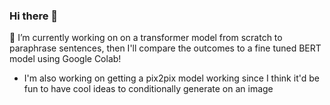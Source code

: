 ### Hi there 👋

🔭 I’m currently working on on a transformer model from scratch to paraphrase sentences, then I'll compare the outcomes to a fine tuned BERT model using Google Colab!
- I'm also working on getting a pix2pix model working since I think it'd be fun to have cool ideas to conditionally generate on an image

<!--
**lmg1404/lmg1404** is a ✨ _special_ ✨ repository because its `README.md` (this file) appears on your GitHub profile.

Here are some ideas to get you started:

- 🔭 I’m currently working on ...
- 🌱 I’m currently learning ...
- 👯 I’m looking to collaborate on ...
- 🤔 I’m looking for help with ...
- 💬 Ask me about ...
- 📫 How to reach me: ...
- 😄 Pronouns: ...
- ⚡ Fun fact: ...
-->

